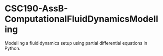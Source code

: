 # CSC190-AssB-ComputationalFluidDynamicsModelling
Modelling a fluid dynamics setup using partial differential equations in Python.
